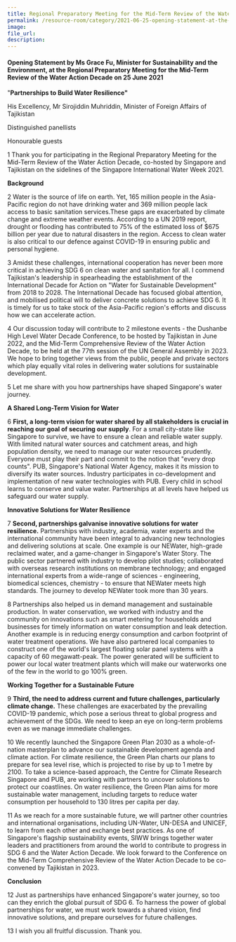 ```yaml
---  
title: Regional Preparatory Meeting for the Mid-Term Review of the Water Action Decade - Ms Grace Fu  
permalink: /resource-room/category/2021-06-25-opening-statement-at-the-regional-preparatory-meeting-for-the-mid-term-review-of-the-water-action-decade/  
image:  
file_url:  
description:  
---  
```


#### Opening Statement by Ms Grace Fu, Minister for Sustainability and the Environment, at the Regional Preparatory Meeting for the Mid-Term Review of the Water Action Decade on 25 June 2021  

&quot;**Partnerships to Build Water Resilience&quot;** 

His Excellency, Mr Sirojiddin Muhriddin, Minister of Foreign Affairs of Tajikistan

Distinguished panellists

Honourable guests

1 Thank you for participating in the Regional Preparatory Meeting for the Mid-Term Review of the Water Action Decade, co-hosted by Singapore and Tajikistan on the sidelines of the Singapore International Water Week 2021.

**Background**

2 Water is the source of life on earth. Yet, 165 million people in the Asia-Pacific region do not have drinking water and 369 million people lack access to basic sanitation services.These gaps are exacerbated by climate change and extreme weather events. According to a UN 2019 report, drought or flooding has contributed to 75% of the estimated loss of $675 billion per year due to natural disasters in the region. Access to clean water is also critical to our defence against COVID-19 in ensuring public and personal hygiene.

3 Amidst these challenges, international cooperation has never been more critical in achieving SDG 6 on clean water and sanitation for all. I commend Tajikistan&#39;s leadership in spearheading the establishment of the International Decade for Action on &quot;Water for Sustainable Development&quot; from 2018 to 2028. The International Decade has focused global attention, and mobilised political will to deliver concrete solutions to achieve SDG 6. It is timely for us to take stock of the Asia-Pacific region&#39;s efforts and discuss how we can accelerate action.

4 Our discussion today will contribute to 2 milestone events - the Dushanbe High Level Water Decade Conference, to be hosted by Tajikistan in June 2022, and the Mid-Term Comprehensive Review of the Water Action Decade, to be held at the 77th session of the UN General Assembly in 2023. We hope to bring together views from the public, people and private sectors which play equally vital roles in delivering water solutions for sustainable development.

5 Let me share with you how partnerships have shaped Singapore&#39;s water journey.

**A Shared Long-Term Vision for Water**

6 **First, a long-term vision for water shared by all stakeholders is crucial in reaching our goal of securing our supply**. For a small city-state like Singapore to survive, we have to ensure a clean and reliable water supply. With limited natural water sources and catchment areas, and high population density, we need to manage our water resources prudently. Everyone must play their part and commit to the notion that &quot;every drop counts&quot;. PUB, Singapore&#39;s National Water Agency, makes it its mission to diversify its water sources. Industry participates in co-development and implementation of new water technologies with PUB. Every child in school learns to conserve and value water. Partnerships at all levels have helped us safeguard our water supply.

**Innovative Solutions for Water Resilience**

7 **Second, partnerships galvanise innovative solutions for water resilience.** Partnerships with industry, academia, water experts and the international community have been integral to advancing new technologies and delivering solutions at scale. One example is our NEWater, high-grade reclaimed water, and a game-changer in Singapore&#39;s Water Story. The public sector partnered with industry to develop pilot studies; collaborated with overseas research institutions on membrane technology; and engaged international experts from a wide-range of sciences - engineering, biomedical sciences, chemistry - to ensure that NEWater meets high standards. The journey to develop NEWater took more than 30 years.

8 Partnerships also helped us in demand management and sustainable production. In water conservation, we worked with industry and the community on innovations such as smart metering for households and businesses for timely information on water consumption and leak detection. Another example is in reducing energy consumption and carbon footprint of water treatment operations. We have also partnered local companies to construct one of the world&#39;s largest floating solar panel systems with a capacity of 60 megawatt-peak. The power generated will be sufficient to power our local water treatment plants which will make our waterworks one of the few in the world to go 100% green.

**Working Together for a Sustainable Future**

9 **Third, the need to address current and future challenges, particularly climate change.** These challenges are exacerbated by the prevailing COVID-19 pandemic, which pose a serious threat to global progress and achievement of the SDGs. We need to keep an eye on long-term problems even as we manage immediate challenges.

10 We recently launched the Singapore Green Plan 2030 as a whole-of-nation masterplan to advance our sustainable development agenda and climate action. For climate resilience, the Green Plan charts our plans to prepare for sea level rise, which is projected to rise by up to 1 metre by 2100. To take a science-based approach, the Centre for Climate Research Singapore and PUB, are working with partners to uncover solutions to protect our coastlines. On water resilience, the Green Plan aims for more sustainable water management, including targets to reduce water consumption per household to 130 litres per capita per day.

11 As we reach for a more sustainable future, we will partner other countries and international organisations, including UN-Water, UN-DESA and UNICEF, to learn from each other and exchange best practices. As one of Singapore&#39;s flagship sustainability events, SIWW brings together water leaders and practitioners from around the world to contribute to progress in SDG 6 and the Water Action Decade. We look forward to the Conference on the Mid-Term Comprehensive Review of the Water Action Decade to be co-convened by Tajikistan in 2023.

**Conclusion**

12 Just as partnerships have enhanced Singapore&#39;s water journey, so too can they enrich the global pursuit of SDG 6. To harness the power of global partnerships for water, we must work towards a shared vision, find innovative solutions, and prepare ourselves for future challenges.

13 I wish you all fruitful discussion. Thank you.
